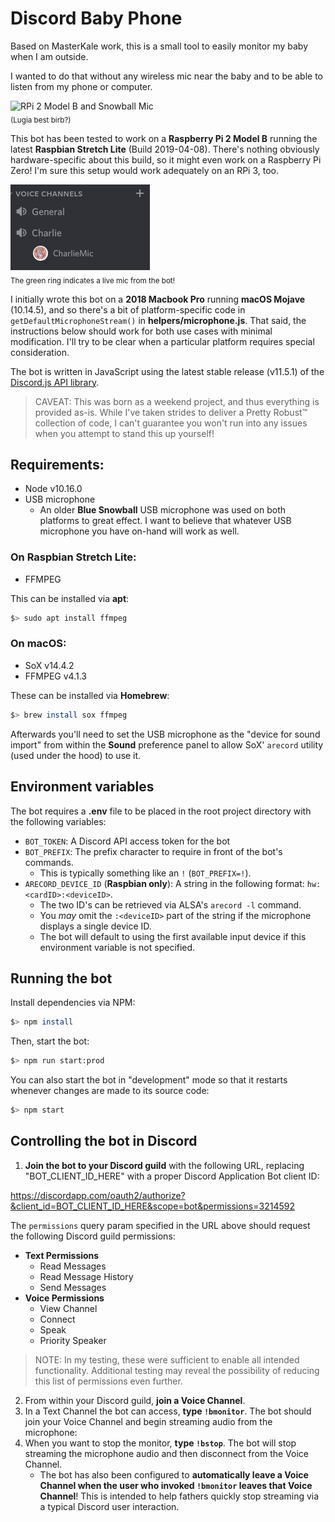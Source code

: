 # Discord Baby Phone

Based on MasterKale work, this is a small tool to easily monitor my baby when I am outside.

I wanted to do that without any wireless mic near the baby and to be able to listen from my phone or computer.

![RPi 2 Model B and Snowball Mic](./setup.jpg)
<br>
<sub>(Lugia best birb?)</sub>

This bot has been tested to work on a **Raspberry Pi 2 Model B** running the latest **Raspbian Stretch Lite** (Build 2019-04-08). There's nothing obviously hardware-specific about this build, so it might even work on a Raspberry Pi Zero! I'm sure this setup would work adequately on an RPi 3, too.

![](./streaming.png)
<br>
<sub>The green ring indicates a live mic from the bot!</sub>

I initially wrote this bot on a **2018 Macbook Pro** running **macOS Mojave** (10.14.5), and so there's a bit of platform-specific code in `getDefaultMicrophoneStream()` in **helpers/microphone.js**. That said, the instructions below should work for both use cases with minimal modification. I'll try to be clear when a particular platform requires special consideration.

The bot is written in JavaScript using the latest stable release (v11.5.1) of the [Discord.js API library](https://github.com/discordjs/discord.js).

> CAVEAT: This was born as a weekend project, and thus everything is provided as-is. While I've taken strides to deliver a Pretty Robust™ collection of code, I can't guarantee you won't run into any issues when you attempt to stand this up yourself!

## Requirements:

- Node v10.16.0
- USB microphone
    - An older **Blue Snowball** USB microphone was used on both platforms to great effect. I want to believe that whatever USB microphone you have on-hand will work as well.

### On Raspbian Stretch Lite:

- FFMPEG

This can be installed via **apt**:

```sh
$> sudo apt install ffmpeg
```

### On **macOS**:

- SoX v14.4.2
- FFMPEG v4.1.3

These can be installed via **Homebrew**:

```sh
$> brew install sox ffmpeg
```

Afterwards you'll need to set the USB microphone as the "device for sound import" from within the **Sound** preference panel to allow SoX' `arecord` utility (used under the hood) to use it.

## Environment variables

The bot requires a **.env** file to be placed in the root project directory with the following variables:

- `BOT_TOKEN`: A Discord API access token for the bot
- `BOT_PREFIX`: The prefix character to require in front of the bot's commands.
    - This is typically something like an `!` (`BOT_PREFIX=!`).
- `ARECORD_DEVICE_ID` (**Raspbian only**): A string in the following format: `hw:<cardID>:<deviceID>`.
    - The two ID's can be retrieved via ALSA's `arecord -l` command.
    - You _may_ omit the `:<deviceID>` part of the string if the microphone displays a single device ID.
    - The bot will default to using the first available input device if this environment variable is not specified.

## Running the bot

Install dependencies via NPM:

```sh
$> npm install
```

Then, start the bot:

```sh
$> npm run start:prod
```

You can also start the bot in "development" mode so that it restarts whenever changes are made to its source code:

```sh
$> npm start
```

## Controlling the bot in Discord

1. **Join the bot to your Discord guild** with the following URL, replacing "BOT_CLIENT_ID_HERE" with a proper Discord Application Bot client ID:

https://discordapp.com/oauth2/authorize?&client_id=BOT_CLIENT_ID_HERE&scope=bot&permissions=3214592

The `permissions` query param specified in the URL above should request the following Discord guild permissions:

- **Text Permissions**
    - Read Messages
    - Read Message History
    - Send Messages
- **Voice Permissions**
    - View Channel
    - Connect
    - Speak
    - Priority Speaker

> NOTE: In my testing, these were sufficient to enable all intended functionality. Additional testing may reveal the possibility of reducing this list of permissions even further.

2. From within your Discord guild, **join a Voice Channel**.
3. In a Text Channel the bot can access, **type `!bmonitor`**. The bot should join your Voice Channel and begin streaming audio from the microphone:
4. When you want to stop the monitor, **type `!bstop`**. The bot will stop streaming the microphone audio and then disconnect from the Voice Channel.
    - The bot has also been configured to **automatically leave a Voice Channel when the user who invoked `!bmonitor` leaves that Voice Channel**! This is intended to help fathers quickly stop streaming via a typical Discord user interaction.
